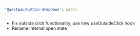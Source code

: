 ```yaml
---
'@westpac/button-dropdown': patch
---
```


- Fix outside click functionality, use new useOutsideClick hook
- Rename internal open state
